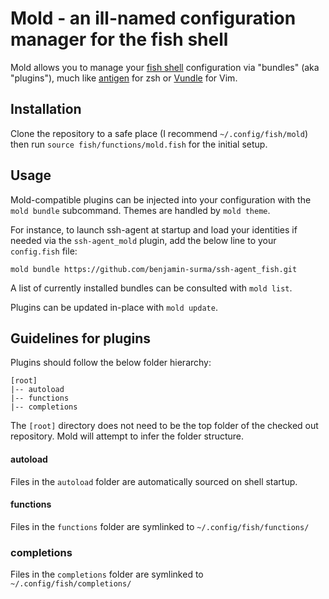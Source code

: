 # Mold - an ill-named configuration manager for the fish shell

Mold allows you to manage your [fish shell](http://fishshell.com) configuration via "bundles" (aka "plugins"), much like [antigen](https://github.com/zsh-users/antigen) for zsh or [Vundle](https://github.com/gmarik/Vundle.vim) for Vim.

## Installation

Clone the repository to a safe place (I recommend `~/.config/fish/mold`) then run `source fish/functions/mold.fish` for the initial setup.

## Usage

Mold-compatible plugins can be injected into your configuration with the `mold bundle` subcommand.
Themes are handled by `mold theme`.

For instance, to launch ssh-agent at startup and load your identities if needed via the `ssh-agent_mold` plugin, add the below line to your `config.fish` file:

    mold bundle https://github.com/benjamin-surma/ssh-agent_fish.git

A list of currently installed bundles can be consulted with `mold list`.

Plugins can be updated in-place with `mold update`.

## Guidelines for plugins

Plugins should follow the below folder hierarchy:

    [root]
    |-- autoload
    |-- functions
    |-- completions

The `[root]` directory does not need to be the top folder of the checked out repository. Mold will attempt to infer the folder structure.

#### autoload
Files in the `autoload` folder are automatically sourced on shell startup.

#### functions
Files in the `functions` folder are symlinked to `~/.config/fish/functions/`

### completions
Files in the `completions` folder are symlinked to `~/.config/fish/completions/`
